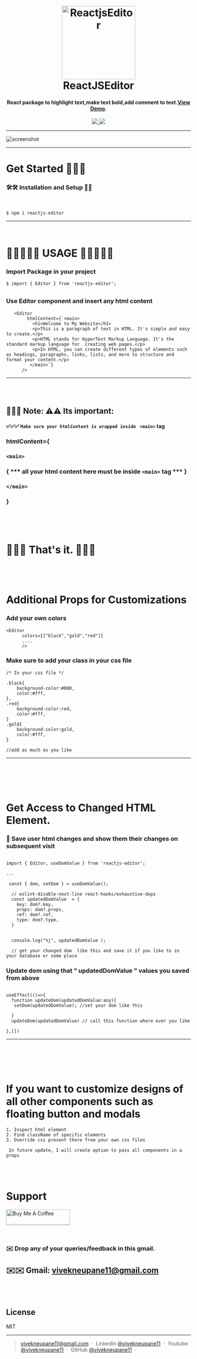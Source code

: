 <h1 align="center" >
  <br>
  <a href="https://www.npmjs.com/package/reactjs-editor"><img src="https://raw.githubusercontent.com/vivekneupane11/qanuny/main/REACT.png" alt="ReactjsEditor"  width="200"></a>
  <br>
  ReactJSEditor
  <br>
</h1>



<h4 align="center">React package to highlight text,make text bold,add comment to text.<a href="https://react-editor-kappa.vercel.app/" target="_blank">View Demo</a>.</h4>



<p align="center">

  <a href="https://www.linkedin.com/in/vivek-neupane-b99259194/">
      <img src="https://img.shields.io/badge/SayThanks.io-%E2%98%BC-1EAEDB.svg">
  </a>
  <a href="https://www.buymeacoffee.com/vivekneupaw">
    <img src="https://img.shields.io/badge/$-donate-ff69b4.svg?maxAge=2592000&amp;style=flat">
  </a>
</p>

---

![screenshot](https://raw.githubusercontent.com/vivekneupane11/qanuny/main/ScreenRecording2024-02-03at19.15.58-ezgif.com-video-to-gif-converter%20(1).gif)


---

#  Get Started 👨🏻‍✈️



### 🛠️🛠️ Installation and Setup 🌱🌱
<br>

```
$ npm i reactjs-editor
```

---



# <div style="margin-top: 70px;">🦄✨🧙🏼‍♀️ USAGE  🦄✨🧙🏼‍♀️ </div> 



### Import Package in your project

```
$ import { Editor } from 'reactjs-editor';

```

### <div style="margin-top: 30px;"> Use Editor component and insert any html content </div>




```
   <Editor
        htmlContent={`<main> 
          <h1>Welcome to My Website</h1>
          <p>This is a paragraph of text in HTML. It's simple and easy to create.</p>
          <p>HTML stands for HyperText Markup Language. It's the standard markup language for  creating web pages.</p>
          <p>In HTML, you can create different types of elements such as headings, paragraphs, links, lists, and more to structure and format your content.</p>
         </main>`}
      />

```

---
<br><br>
##   🚨🚨🚨 Note: ⚠️⚠️  Its important: </div>  
#### ✅✅✅ `Make sure your htmlContent is wrapped inside ` `<main>` tag <br> 
### 
### htmlContent={ 
###  `<main>` 
### { *** all your html content here must be inside `<main>` tag *** }
### `</main> ` 
### }<br> 


<br>

# <div style="margin-top: 70px;"> 🎉🎉🎉 That's it.   🎉🎉🎉 </div>

<br><br>





#  <div style="margin-top:50px;"> Additional Props for Customizations </div>



### Add your own colors 

```
<Editor
      colors={["black","gold","red"]}
      ....
      />

```

### Make sure to add your class  in your css file

```
/* In your css file */

.black{
    background-color:#000,
    color:#fff,
},
.red{
    background-color:red,
    color:#fff,
}
.gold{
    background-color:gold,
    color:#fff,
}

//add as much as you like

```

---

<br><br>

# <div style="margin-top:70px;"> Get Access to Changed HTML Element. </div>



### 💾  Save user html changes and show them their changes on subsequent visit




```

import { Editor, useDomValue } from 'reactjs-editor';

...

 const { dom, setDom } = useDomValue();

  // eslint-disable-next-line react-hooks/exhaustive-deps
  const updatedDomValue  = {
    key: dom?.key,
    props: dom?.props,
    ref: dom?.ref,
    type: dom?.type,
  }


  console.log("%j", updatedDomValue );  
  
  // get your changed dom  like this and save it if you like to in your database or some place

```

### Update dom using that  " updatedDomValue " values you saved from above

```

useEffect(()=>{
  function updateDom(updatedDomValue:any){
   setDom(updatedDomValue); //set your dom like this
 
  }
  updateDom(updatedDomValue) // call this function where ever you like

},[])

```

---
<br><br>

# <div style="margin-top:70px;"> If you want to customize designs of all other components such as floating button and modals </div>


```
1. Inspect html element
2. Find className of specific elements
3. Override css present there from your own css files 

 In future update, I will create option to pass all components in a props

```
<br><br>

# Support


<a href="https://www.buymeacoffee.com/vivekneupaw" target="_blank"><img src="https://www.buymeacoffee.com/assets/img/custom_images/purple_img.png" alt="Buy Me A Coffee" style="height: 41px !important;width: 174px !important;box-shadow: 0px 3px 2px 0px rgba(190, 190, 190, 0.5) !important;-webkit-box-shadow: 0px 3px 2px 0px rgba(190, 190, 190, 0.5) !important;" ></a>

<br>

### ✉️ Drop any of your queries/feedback in this gmail. 
## ✉️✉️  Gmail: vivekneupane11@gmail.com

<br> <br>

## License

MIT

---

> [vivekneupane11@gmail.com](https://portfolio-seven-phi-43.vercel.app/) &nbsp;&middot;&nbsp;
> LinkedIn [@vivekneupane11](https://www.linkedin.com/in/vivek-neupane-b99259194/) &nbsp;&middot;&nbsp;
> Youtube [@vivekneupane11](https://www.youtube.com/channel/UCJoQhaR1_Gx8dpeZdrCCXsg) &nbsp;&middot;&nbsp;
>  GitHub [@vivekneupane11](https://github.com/vivekneupane11) &nbsp;&middot;&nbsp;

